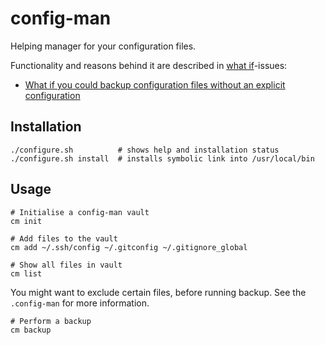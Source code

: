 # config-man
Helping manager for your configuration files.

Functionality and reasons behind it are described in [what if][what-if]-issues:

* [What if you could backup configuration files without an explicit configuration][issue-1]

[what-if]: https://github.com/doekman/config-man/issues?q=is%3Aissue+label%3Aenhancement+
[issue-1]: https://github.com/doekman/config-man/issues/1


## Installation

	./configure.sh          # shows help and installation status
	./configure.sh install  # installs symbolic link into /usr/local/bin


## Usage

	# Initialise a config-man vault
	cm init
	
	# Add files to the vault
	cm add ~/.ssh/config ~/.gitconfig ~/.gitignore_global
	
	# Show all files in vault
	cm list

You might want to exclude certain files, before running backup. See the `.config-man` for more information.

	# Perform a backup
	cm backup
